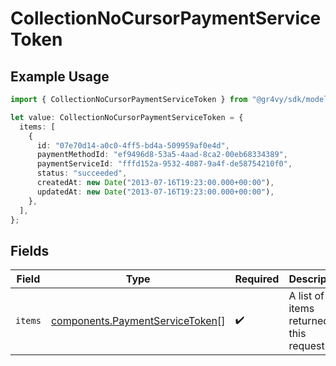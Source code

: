 # CollectionNoCursorPaymentServiceToken

## Example Usage

```typescript
import { CollectionNoCursorPaymentServiceToken } from "@gr4vy/sdk/models/components";

let value: CollectionNoCursorPaymentServiceToken = {
  items: [
    {
      id: "07e70d14-a0c0-4ff5-bd4a-509959af0e4d",
      paymentMethodId: "ef9496d8-53a5-4aad-8ca2-00eb68334389",
      paymentServiceId: "fffd152a-9532-4087-9a4f-de58754210f0",
      status: "succeeded",
      createdAt: new Date("2013-07-16T19:23:00.000+00:00"),
      updatedAt: new Date("2013-07-16T19:23:00.000+00:00"),
    },
  ],
};
```

## Fields

| Field                                                                              | Type                                                                               | Required                                                                           | Description                                                                        |
| ---------------------------------------------------------------------------------- | ---------------------------------------------------------------------------------- | ---------------------------------------------------------------------------------- | ---------------------------------------------------------------------------------- |
| `items`                                                                            | [components.PaymentServiceToken](../../models/components/paymentservicetoken.md)[] | :heavy_check_mark:                                                                 | A list of items returned for this request.                                         |